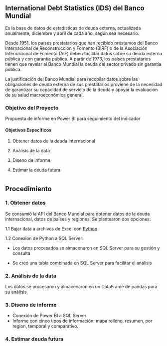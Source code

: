 ## International Debt Statistics (IDS) del Banco Mundial

Es la base de datos de estadísticas de deuda externa, actualizada anualmente, diciembre y abril de cada año, según sea necesario. 

Desde 1951, los países prestatarios que han recibido préstamos del Banco Internacional de Reconstrucción y Fomento (BIRF) o de la Asociación Internacional de Fomento (AIF) deben facilitar datos sobre su deuda externa pública y con garantía pública. A partir de 1973, los países prestatarios tienen que revelar al Banco Mundial la deuda del sector privado sin garantía pública. 

La justificación del Banco Mundial para recopilar datos sobre las obligaciones de deuda externa de sus prestatarios proviene de la necesidad de garantizar su capacidad de servicio de la deuda y apoyar la evaluación de su salud macroeconómica general. 

### Objetivo del Proyecto

Propuesta de informe en Power BI para seguimiento del indicador

#### Objetivos Específicos 

1. Obtener datos de la deuda internacional

2. Análisis de la data 

3. Diseno de informe
 
4. Estimar la deuda futura

# 

## Procedimiento

### 1. Obtener datos 
Se consumió la API del Banco Mundial para obtener datos de la deuda internacional, datos de países y regiones. Se plantearon dos opciones:

1.1 Bajar data a archivos de Excel con [Python](https://github.com/EvelynOr/4.Portafolio/blob/main/No_Empresarial/International_Debt/DebtStatistics_bajardata.ipynb)

1.2 Conexion de Python a SQL Server:

+ Los datos procesados se almacenaron en SQL Server para su gestión y consulta
     
+ Se creó una tabla combinada en SQL Server para facilitar el análisis

###  2. Análisis de la data 
Los datos se procesaron y almacenaron en un DataFrame de pandas para su análisis.

### 3. Diseno de informe
+ Conexión de Power BI a SQL Server
+ Informe con cinco tipos de información: mapa relleno, resumen, por region, temporal y comparativo.    

### 4. Estimar deuda futura

